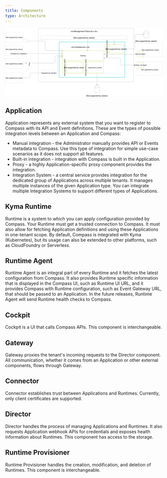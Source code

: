 ```yaml
---
title: Components
type: Architecture
---
```


![Components](./assets/components.svg)

## Application

Application represents any external system that you want to register to Compass with its API and Event definitions. These are the types of possible integration levels between an Application and Compass:
- Manual integration - the Administrator manually provides API or Events metadata to Compass. Use this type of integration for simple use-case scenarios as it does not support all features.
- Built-in integration - integration with Compass is built in the Application.
- Proxy - a highly Application-specific proxy component provides the integration.
- Integration System -  a central service provides integration for the dedicated group of Applications across multiple tenants. It manages multiple instances of the given Application type. You can integrate multiple Integration Systems to support different types of Applications.

## Kyma Runtime

Runtime is a system to which you can apply configuration provided by Compass. Your Runtime must get a trusted connection to Compass. It must also allow for fetching Application definitions and using these Applications in one-tenant scope. By default, Compass is integrated with Kyma (Kubernetes), but its usage can also be extended to other platforms, such as CloudFoundry or Serverless.

## Runtime Agent

Runtime Agent is an integral part of every Runtime and it fetches the latest configuration from Compass. It also provides Runtime specific information that is displayed in the Compass UI, such as Runtime UI URL, and it provides Compass with Runtime configuration, such as Event Gateway URL, that should be passed to an Application.
In the future releases, Runtime Agent will send Runtime health checks to Compass.

## Cockpit

Cockpit is a UI that calls Compass APIs. This component is interchangeable.

## Gateway

Gateway proxies the tenant's incoming requests to the Director component. All communication, whether it comes from an Application or other external components, flows through Gateway.

## Connector

Connector establishes trust between Applications and Runtimes. Currently, only client certificates are supported.

## Director

Director handles the process of managing Applications and Runtimes. It also requests Application webhook APIs for credentials and exposes health information about Runtimes. This component has access to the storage.

## Runtime Provisioner

Runtime Provisioner handles the creation, modification, and deletion of Runtimes. This component is interchangeable.
